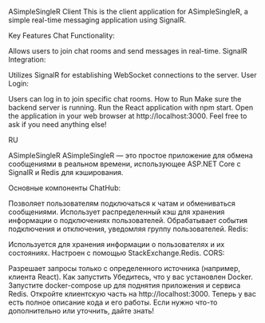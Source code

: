ASimpleSingleR Client
This is the client application for ASimpleSingleR, a simple real-time messaging application using SignalR.

Key Features
Chat Functionality:

Allows users to join chat rooms and send messages in real-time.
SignalR Integration:

Utilizes SignalR for establishing WebSocket connections to the server.
User Login:

Users can log in to join specific chat rooms.
How to Run
Make sure the backend server is running.
Run the React application with npm start.
Open the application in your web browser at http://localhost:3000.
Feel free to ask if you need anything else!

RU

ASimpleSingleR
ASimpleSingleR — это простое приложение для обмена сообщениями в реальном времени, использующее ASP.NET Core с SignalR и Redis для кэширования.

Основные компоненты
ChatHub:

Позволяет пользователям подключаться к чатам и обмениваться сообщениями.
Использует распределенный кэш для хранения информации о подключениях пользователей.
Обрабатывает события подключения и отключения, уведомляя группу пользователей.
Redis:

Используется для хранения информации о пользователях и их состояниях.
Настроен с помощью StackExchange.Redis.
CORS:

Разрешает запросы только с определенного источника (например, клиента React).
Как запустить
Убедитесь, что у вас установлен Docker.
Запустите docker-compose up для поднятия приложения и сервиса Redis.
Откройте клиентскую часть на http://localhost:3000.
Теперь у вас есть полное описание кода и его работы. Если нужно что-то дополнительно или уточнить, дайте знать!




